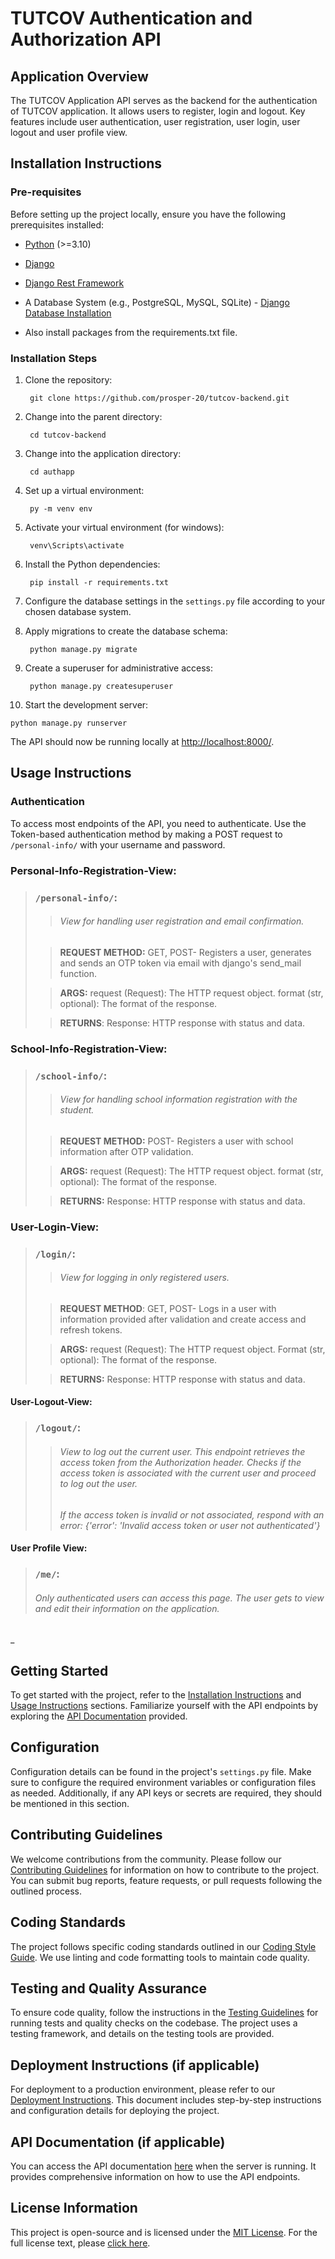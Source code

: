 # TUTCOV Authentication and Authorization  API

## Application Overview

The TUTCOV Application API serves as the backend for the authentication of TUTCOV application. It allows users to register, login and logout. Key features include user authentication, user registration, user login, user logout and user profile view. 

## Installation Instructions

### Pre-requisites

Before setting up the project locally, ensure you have the following prerequisites installed:

- [Python](https://www.python.org/downloads/) (>=3.10)
- [Django](https://www.djangoproject.com/download/)
- [Django Rest Framework](https://www.django-rest-framework.org/#installation)
- A Database System (e.g., PostgreSQL, MySQL, SQLite) - [Django Database Installation](https://www.djangoproject.com/download/#database-installation)

- Also install packages from the requirements.txt file.

### Installation Steps

1. Clone the repository:

        git clone https://github.com/prosper-20/tutcov-backend.git


2. Change into the parent directory:

        cd tutcov-backend


3. Change into the application directory:

        cd authapp


4. Set up a virtual environment:

        py -m venv env


5. Activate your virtual environment (for windows):

        venv\Scripts\activate


6. Install the Python dependencies:

        pip install -r requirements.txt


7. Configure the database settings in the `settings.py` file according to your chosen database system.


8. Apply migrations to create the database schema:

        python manage.py migrate


9. Create a superuser for administrative access:

        python manage.py createsuperuser


10. Start the development server:
 ```
 python manage.py runserver
 ```

The API should now be running locally at [http://localhost:8000/](http://localhost:8000/).

## Usage Instructions

### Authentication

To access most endpoints of the API, you need to authenticate. Use the Token-based authentication method by making a POST request to `/personal-info/` with your username and password.

<!-- #### User Authentication:

- /api/token/: Obtain an authentication token. -->

### Personal-Info-Registration-View:

>  ### `/personal-info/`:
> 
>> ###### _View for handling user registration and email confirmation._
>    
>> **REQUEST METHOD:** GET, POST- Registers a user, generates and sends an OTP token via email with django's send_mail function.
>
>> **ARGS:**
        request (Request): The HTTP request object.
        format (str, optional): The format of the response.
>    
>> **RETURNS**: Response: HTTP response with status and data.

### School-Info-Registration-View:
> ### `/school-info/`:
>> ###### _View for handling school information registration with the student._
>
>> **REQUEST METHOD:** POST- Registers a user with school information after OTP validation.
>
>> **ARGS:** request (Request): The HTTP request object.
    format (str, optional): The format of the response.
>
>> **RETURNS:** Response: HTTP response with status and data.

### User-Login-View:
> ### `/login/`: 
>
>> ###### _View for logging in only registered users._
>    
>> **REQUEST METHOD**: GET, POST- Logs in a user with information provided after validation and create access and refresh tokens.
>    
>> **ARGS:** request (Request): The HTTP request object.
>  Format (str, optional): The format of the response.
>    
>> **RETURNS:** Response: HTTP response with status and data.


#### User-Logout-View:
>### `/logout/`:
>> ###### _View to log out the current user. This endpoint retrieves the access token from the Authorization header. Checks if the access token is associated with the current user and proceed to log out the user._
>> _If the access token is invalid or not associated, respond with an error:
    {'error': 'Invalid access token or user not authenticated'}_

#### User Profile View:
> ### `/me/`:
> ###### _Only authenticated users can access this page. The user gets to view and edit their information on the application._
> 
_
## Getting Started

To get started with the project, refer to the [Installation Instructions](#installation-instructions) and [Usage Instructions](#usage-instructions) sections. Familiarize yourself with the API endpoints by exploring the [API Documentation](#api-documentation) provided.

## Configuration

Configuration details can be found in the project's `settings.py` file. Make sure to configure the required environment variables or configuration files as needed. Additionally, if any API keys or secrets are required, they should be mentioned in this section.

## Contributing Guidelines

We welcome contributions from the community. Please follow our [Contributing Guidelines](#contributing-guidelines) for information on how to contribute to the project. You can submit bug reports, feature requests, or pull requests following the outlined process.

## Coding Standards

The project follows specific coding standards outlined in our [Coding Style Guide](#coding-standards). We use linting and code formatting tools to maintain code quality.

## Testing and Quality Assurance

To ensure code quality, follow the instructions in the [Testing Guidelines](#testing-and-quality-assurance) for running tests and quality checks on the codebase. The project uses a testing framework, and details on the testing tools are provided.

## Deployment Instructions (if applicable)

For deployment to a production environment, please refer to our [Deployment Instructions](#deployment-instructions-if-applicable). This document includes step-by-step instructions and configuration details for deploying the project.

## API Documentation (if applicable)

You can access the API documentation [here](#api-documentation) when the server is running. It provides comprehensive information on how to use the API endpoints.

## License Information

This project is open-source and is licensed under the [MIT License](LICENSE). For the full license text, please [click here](LICENSE).

